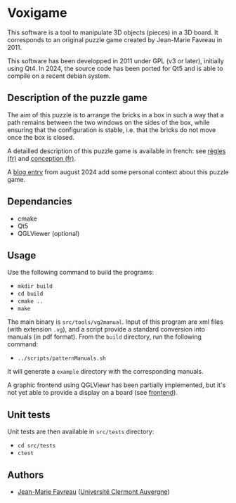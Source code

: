 # Voxigame


This software is a tool to manipulate 3D objects (pieces) in a 3D board.
It corresponds to an original puzzle game created by Jean-Marie Favreau 
in 2011. 

This software has been developped in 2011 under GPL (v3 or later), initially
using Qt4. In 2024, the source code has been ported for Qt5 and is able to
compile on a recent debian system.

## Description of the puzzle game

The aim of this puzzle is to arrange the bricks in a box in such a way that 
a path remains between the two windows on the sides of the box, while 
ensuring that the configuration is stable, i.e. that the bricks do not
move once the box is closed.

A detailled description of this puzzle game is available in french: see 
[règles (fr)](documentation/regles-fr.md) and
[conception (fr)](documentation/conception-fr.md).

A [blog entry](https://blog.jmtrivial.info/2024/08/12/voxigame/) from august 2024
add some personal context about this puzzle game.

## Dependancies

* cmake
* Qt5
* QGLViewer (optional)

## Usage

Use the following command to build the programs:

* ```mkdir build```
* ```cd build```
* ```cmake ..```
* ```make```

The main binary is ```src/tools/vg2manual```. Input of this program are 
xml files (with extension ```.vg```), and a script provide a standard 
conversion into manuals (in pdf format). From the ```build``` directory, 
run the following command:

* ```../scripts/patternManuals.sh```

It will generate a ```example``` directory with the corresponding manuals.

A graphic frontend using QGLViewr has been partially implemented, but it's
not yet able to provide a display on a board (see [frontend](./src/frontend/)).

## Unit tests

Unit tests are then available in ```src/tests``` directory:

* ```cd src/tests```
* ```ctest```


## Authors

* [Jean-Marie Favreau](mailto:J-Marie.Favreau@uca.fr) ([Université Clermont Auvergne](http://uca.fr))
